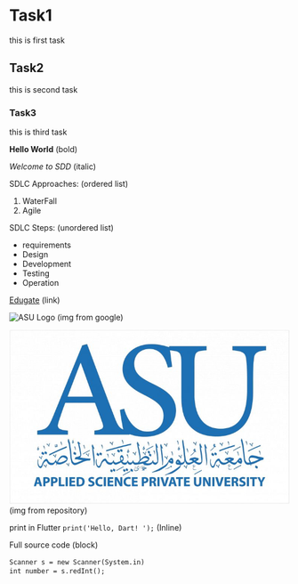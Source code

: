 # Task1
this is first task

## Task2
this is second task

### Task3
this is third task

**Hello World** (bold)

_Welcome to SDD_  (italic)


SDLC Approaches:  (ordered list)
1. WaterFall
2. Agile

SDLC Steps:    (unordered list)
- requirements
- Design
- Development
- Testing
- Operation

[Edugate](https://edugate.asu.edu.jo/login/index.php) (link)

![ASU Logo](https://upload.wikimedia.org/wikipedia/ar/8/82/ASU_Jordan_logo.PNG)  (img from google)

![ASU Logo](https://github.com/AbdGhazall/SDD/blob/main/ASU%20Logo2.jpg)         (img from repository)

print in Flutter  `print('Hello, Dart! ');` (Inline)

Full source code (block)

    Scanner s = new Scanner(System.in)
    int number = s.redInt();
